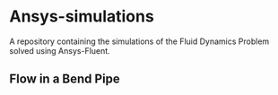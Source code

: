 # Ansys-simulations
A repository containing the simulations of the Fluid Dynamics Problem solved using Ansys-Fluent.
## Flow in a Bend Pipe
